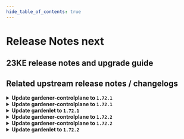 ```yaml
---
hide_table_of_contents: true
---
```


# Release Notes next

## 23KE release notes and upgrade guide

## Related upstream release notes / changelogs


<details>
<summary><b>Update gardener-controlplane to <code>1.72.1</code></b></summary>

# [gardener]
## 🐛 Bug Fixes
* *[USER]* Webhooks remediator sets the timeoutSeonds to 3 seconds for webhook affecting lease resources in `kube-system` namespace only if there is no objectSelector provided in webhook. ([gardener/gardener#8045](https://github.com/gardener/gardener/pull/8045), [@gardener-ci-robot](https://github.com/gardener-ci-robot))
* *[OPERATOR]* A bug has been fixed in the [HighAvailabilityConfig-Webhook](https://github.com/gardener/gardener/blob/master/docs/concepts/resource-manager.md#high-availability-config) which caused duplicated entries for zone affinities. ([gardener/gardener#8049](https://github.com/gardener/gardener/pull/8049), [@gardener-ci-robot](https://github.com/gardener-ci-robot))
## 🏃 Others
* *[OPERATOR]* The worker count for the [NetworkPolicy controller](https://github.com/gardener/gardener/blob/master/docs/concepts/resource-manager.md#networkpolicy-controller) in GRM was increased to `20`. This is necessary to create and update `NetworkPolicies` in time, esp. on larger seed clusters. ([gardener/gardener#8044](https://github.com/gardener/gardener/pull/8044), [@timuthy](https://github.com/timuthy))

</details>

<details>
<summary><b>Update gardener-controlplane to <code>1.72.1</code></b></summary>

# [gardener]
## 🐛 Bug Fixes
* *[USER]* Webhooks remediator sets the timeoutSeonds to 3 seconds for webhook affecting lease resources in `kube-system` namespace only if there is no objectSelector provided in webhook. ([gardener/gardener#8045](https://github.com/gardener/gardener/pull/8045), [@gardener-ci-robot](https://github.com/gardener-ci-robot))
* *[OPERATOR]* A bug has been fixed in the [HighAvailabilityConfig-Webhook](https://github.com/gardener/gardener/blob/master/docs/concepts/resource-manager.md#high-availability-config) which caused duplicated entries for zone affinities. ([gardener/gardener#8049](https://github.com/gardener/gardener/pull/8049), [@gardener-ci-robot](https://github.com/gardener-ci-robot))
## 🏃 Others
* *[OPERATOR]* The worker count for the [NetworkPolicy controller](https://github.com/gardener/gardener/blob/master/docs/concepts/resource-manager.md#networkpolicy-controller) in GRM was increased to `20`. This is necessary to create and update `NetworkPolicies` in time, esp. on larger seed clusters. ([gardener/gardener#8044](https://github.com/gardener/gardener/pull/8044), [@timuthy](https://github.com/timuthy))

</details>

<details>
<summary><b>Update gardenlet to <code>1.72.1</code></b></summary>

# [gardener]
## 🐛 Bug Fixes
* *[USER]* Webhooks remediator sets the timeoutSeonds to 3 seconds for webhook affecting lease resources in `kube-system` namespace only if there is no objectSelector provided in webhook. ([gardener/gardener#8045](https://github.com/gardener/gardener/pull/8045), [@gardener-ci-robot](https://github.com/gardener-ci-robot))
* *[OPERATOR]* A bug has been fixed in the [HighAvailabilityConfig-Webhook](https://github.com/gardener/gardener/blob/master/docs/concepts/resource-manager.md#high-availability-config) which caused duplicated entries for zone affinities. ([gardener/gardener#8049](https://github.com/gardener/gardener/pull/8049), [@gardener-ci-robot](https://github.com/gardener-ci-robot))
## 🏃 Others
* *[OPERATOR]* The worker count for the [NetworkPolicy controller](https://github.com/gardener/gardener/blob/master/docs/concepts/resource-manager.md#networkpolicy-controller) in GRM was increased to `20`. This is necessary to create and update `NetworkPolicies` in time, esp. on larger seed clusters. ([gardener/gardener#8044](https://github.com/gardener/gardener/pull/8044), [@timuthy](https://github.com/timuthy))

</details>

<details>
<summary><b>Update gardener-controlplane to <code>1.72.2</code></b></summary>

# [gardener]
## 🐛 Bug Fixes
* *[OPERATOR]* An issue causing deletion of a legacy (wrongly configured) Shoot cluster to be denied because of network ranges overlapping with the default VPN network is now fixed. ([gardener/gardener#8138](https://github.com/gardener/gardener/pull/8138), [@oliver-goetz](https://github.com/oliver-goetz))
* *[OPERATOR]* The `terraformer` library will now skip deletion of the Terraformer pod when the request context has been canceled. This change aims to prevent inconsistencies in Terraform state by attempting to allow uninterrupted execution of healthy Terraformer pods. ([gardener/gardener#8107](https://github.com/gardener/gardener/pull/8107), [@gardener-ci-robot](https://github.com/gardener-ci-robot))
* *[OPERATOR]* A bug has been fixed in the `garden/fluent-bit` that caused a failure in creating `networkpolicies` for scraping metrics. ([gardener/gardener#8074](https://github.com/gardener/gardener/pull/8074), [@gardener-ci-robot](https://github.com/gardener-ci-robot))
## 🏃 Others
* *[OPERATOR]* Plutono is now updated to v7.5.22 ([gardener/gardener#8101](https://github.com/gardener/gardener/pull/8101), [@ialidzhikov](https://github.com/ialidzhikov))
* *[OPERATOR]* Fixed flaky operator behaviour with regards to istio deployment caused by concurrent update of garden object ([gardener/gardener#8104](https://github.com/gardener/gardener/pull/8104), [@gardener-ci-robot](https://github.com/gardener-ci-robot))
* *[OPERATOR]* The `Deploying Shoot namespace in Seed` step was slightly improved. Earlier it failed at some occasions when it tried to read zone information for volumes that have not been created yet. This was a transient error that dissolved in subsequent reconcile runs. ([gardener/gardener#8119](https://github.com/gardener/gardener/pull/8119), [@gardener-ci-robot](https://github.com/gardener-ci-robot))
* *[OPERATOR]* The reconciliation time limit for the controller resource reconciliation, e.g. for `ManagedResource`, has been increased from `1m` to `3m`. ([gardener/gardener#8091](https://github.com/gardener/gardener/pull/8091), [@gardener-ci-robot](https://github.com/gardener-ci-robot))

</details>

<details>
<summary><b>Update gardener-controlplane to <code>1.72.2</code></b></summary>

# [gardener]
## 🐛 Bug Fixes
* *[OPERATOR]* An issue causing deletion of a legacy (wrongly configured) Shoot cluster to be denied because of network ranges overlapping with the default VPN network is now fixed. ([gardener/gardener#8138](https://github.com/gardener/gardener/pull/8138), [@oliver-goetz](https://github.com/oliver-goetz))
* *[OPERATOR]* The `terraformer` library will now skip deletion of the Terraformer pod when the request context has been canceled. This change aims to prevent inconsistencies in Terraform state by attempting to allow uninterrupted execution of healthy Terraformer pods. ([gardener/gardener#8107](https://github.com/gardener/gardener/pull/8107), [@gardener-ci-robot](https://github.com/gardener-ci-robot))
* *[OPERATOR]* A bug has been fixed in the `garden/fluent-bit` that caused a failure in creating `networkpolicies` for scraping metrics. ([gardener/gardener#8074](https://github.com/gardener/gardener/pull/8074), [@gardener-ci-robot](https://github.com/gardener-ci-robot))
## 🏃 Others
* *[OPERATOR]* Plutono is now updated to v7.5.22 ([gardener/gardener#8101](https://github.com/gardener/gardener/pull/8101), [@ialidzhikov](https://github.com/ialidzhikov))
* *[OPERATOR]* Fixed flaky operator behaviour with regards to istio deployment caused by concurrent update of garden object ([gardener/gardener#8104](https://github.com/gardener/gardener/pull/8104), [@gardener-ci-robot](https://github.com/gardener-ci-robot))
* *[OPERATOR]* The `Deploying Shoot namespace in Seed` step was slightly improved. Earlier it failed at some occasions when it tried to read zone information for volumes that have not been created yet. This was a transient error that dissolved in subsequent reconcile runs. ([gardener/gardener#8119](https://github.com/gardener/gardener/pull/8119), [@gardener-ci-robot](https://github.com/gardener-ci-robot))
* *[OPERATOR]* The reconciliation time limit for the controller resource reconciliation, e.g. for `ManagedResource`, has been increased from `1m` to `3m`. ([gardener/gardener#8091](https://github.com/gardener/gardener/pull/8091), [@gardener-ci-robot](https://github.com/gardener-ci-robot))

</details>

<details>
<summary><b>Update gardenlet to <code>1.72.2</code></b></summary>

# [gardener]
## 🐛 Bug Fixes
* *[OPERATOR]* An issue causing deletion of a legacy (wrongly configured) Shoot cluster to be denied because of network ranges overlapping with the default VPN network is now fixed. ([gardener/gardener#8138](https://github.com/gardener/gardener/pull/8138), [@oliver-goetz](https://github.com/oliver-goetz))
* *[OPERATOR]* The `terraformer` library will now skip deletion of the Terraformer pod when the request context has been canceled. This change aims to prevent inconsistencies in Terraform state by attempting to allow uninterrupted execution of healthy Terraformer pods. ([gardener/gardener#8107](https://github.com/gardener/gardener/pull/8107), [@gardener-ci-robot](https://github.com/gardener-ci-robot))
* *[OPERATOR]* A bug has been fixed in the `garden/fluent-bit` that caused a failure in creating `networkpolicies` for scraping metrics. ([gardener/gardener#8074](https://github.com/gardener/gardener/pull/8074), [@gardener-ci-robot](https://github.com/gardener-ci-robot))
## 🏃 Others
* *[OPERATOR]* Plutono is now updated to v7.5.22 ([gardener/gardener#8101](https://github.com/gardener/gardener/pull/8101), [@ialidzhikov](https://github.com/ialidzhikov))
* *[OPERATOR]* Fixed flaky operator behaviour with regards to istio deployment caused by concurrent update of garden object ([gardener/gardener#8104](https://github.com/gardener/gardener/pull/8104), [@gardener-ci-robot](https://github.com/gardener-ci-robot))
* *[OPERATOR]* The `Deploying Shoot namespace in Seed` step was slightly improved. Earlier it failed at some occasions when it tried to read zone information for volumes that have not been created yet. This was a transient error that dissolved in subsequent reconcile runs. ([gardener/gardener#8119](https://github.com/gardener/gardener/pull/8119), [@gardener-ci-robot](https://github.com/gardener-ci-robot))
* *[OPERATOR]* The reconciliation time limit for the controller resource reconciliation, e.g. for `ManagedResource`, has been increased from `1m` to `3m`. ([gardener/gardener#8091](https://github.com/gardener/gardener/pull/8091), [@gardener-ci-robot](https://github.com/gardener-ci-robot))

</details>
